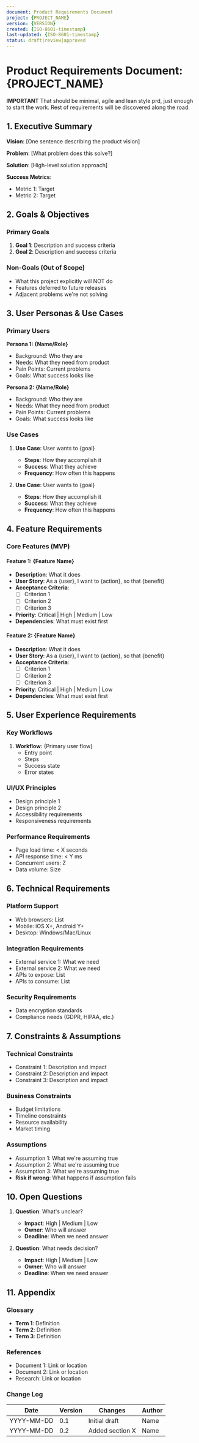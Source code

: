 ```yaml
---
document: Product Requirements Document
project: {PROJECT_NAME}
version: {VERSION}
created: {ISO-8601-timestamp}
last-updated: {ISO-8601-timestamp}
status: draft|review|approved
---
```


# Product Requirements Document: {PROJECT_NAME}

**IMPORTANT** That should be minimal, agile and lean style prd, just enough to start the work.
Rest of requirements will be discovered along the road. 

## 1. Executive Summary
**Vision**: [One sentence describing the product vision]

**Problem**: [What problem does this solve?]

**Solution**: [High-level solution approach]

**Success Metrics**: 
- Metric 1: Target
- Metric 2: Target

## 2. Goals & Objectives

### Primary Goals
1. **Goal 1**: Description and success criteria
2. **Goal 2**: Description and success criteria

### Non-Goals (Out of Scope)
- What this project explicitly will NOT do
- Features deferred to future releases
- Adjacent problems we're not solving

## 3. User Personas & Use Cases

### Primary Users
**Persona 1: {Name/Role}**
- Background: Who they are
- Needs: What they need from product
- Pain Points: Current problems
- Goals: What success looks like

**Persona 2: {Name/Role}**
- Background: Who they are
- Needs: What they need from product
- Pain Points: Current problems
- Goals: What success looks like

### Use Cases
1. **Use Case**: User wants to {goal}
   - **Steps**: How they accomplish it
   - **Success**: What they achieve
   - **Frequency**: How often this happens

2. **Use Case**: User wants to {goal}
   - **Steps**: How they accomplish it
   - **Success**: What they achieve
   - **Frequency**: How often this happens

## 4. Feature Requirements

### Core Features (MVP)
#### Feature 1: {Feature Name}
- **Description**: What it does
- **User Story**: As a {user}, I want to {action}, so that {benefit}
- **Acceptance Criteria**:
  - [ ] Criterion 1
  - [ ] Criterion 2
  - [ ] Criterion 3
- **Priority**: Critical | High | Medium | Low
- **Dependencies**: What must exist first

#### Feature 2: {Feature Name}
- **Description**: What it does
- **User Story**: As a {user}, I want to {action}, so that {benefit}
- **Acceptance Criteria**:
  - [ ] Criterion 1
  - [ ] Criterion 2
  - [ ] Criterion 3
- **Priority**: Critical | High | Medium | Low
- **Dependencies**: What must exist first

## 5. User Experience Requirements

### Key Workflows
1. **Workflow**: {Primary user flow}
   - Entry point
   - Steps
   - Success state
   - Error states

### UI/UX Principles
- Design principle 1
- Design principle 2
- Accessibility requirements
- Responsiveness requirements

### Performance Requirements
- Page load time: < X seconds
- API response time: < Y ms
- Concurrent users: Z
- Data volume: Size

## 6. Technical Requirements

### Platform Support
- Web browsers: List
- Mobile: iOS X+, Android Y+
- Desktop: Windows/Mac/Linux

### Integration Requirements
- External service 1: What we need
- External service 2: What we need
- APIs to expose: List
- APIs to consume: List

### Security Requirements
- Data encryption standards
- Compliance needs (GDPR, HIPAA, etc.)


## 7. Constraints & Assumptions

### Technical Constraints
- Constraint 1: Description and impact
- Constraint 2: Description and impact
- Constraint 3: Description and impact

### Business Constraints
- Budget limitations
- Timeline constraints
- Resource availability
- Market timing

### Assumptions
- Assumption 1: What we're assuming true
- Assumption 2: What we're assuming true
- Assumption 3: What we're assuming true
- **Risk if wrong**: What happens if assumption fails

## 10. Open Questions
1. **Question**: What's unclear?
   - **Impact**: High | Medium | Low
   - **Owner**: Who will answer
   - **Deadline**: When we need answer

2. **Question**: What needs decision?
   - **Impact**: High | Medium | Low
   - **Owner**: Who will answer
   - **Deadline**: When we need answer

## 11. Appendix

### Glossary
- **Term 1**: Definition
- **Term 2**: Definition
- **Term 3**: Definition

### References
- Document 1: Link or location
- Document 2: Link or location
- Research: Link or location

### Change Log
| Date | Version | Changes | Author |
|------|---------|---------|--------|
| YYYY-MM-DD | 0.1 | Initial draft | Name |
| YYYY-MM-DD | 0.2 | Added section X | Name |

